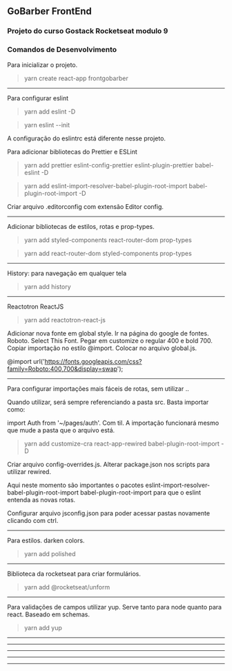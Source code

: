 ## GoBarber FrontEnd

### Projeto do curso Gostack Rocketseat modulo 9

### Comandos de Desenvolvimento

Para inicializar o projeto.
> yarn create react-app frontgobarber
___

Para configurar eslint
> yarn add eslint -D

> yarn eslint --init

A configuração do eslintrc está diferente nesse projeto.

Para adicionar bibliotecas do Prettier e ESLint
> yarn add prettier eslint-config-prettier eslint-plugin-prettier babel-eslint -D

> yarn add eslint-import-resolver-babel-plugin-root-import  babel-plugin-root-import -D

Criar arquivo .editorconfig com extensão  Editor config.
___

Adicionar bibliotecas de estilos, rotas e prop-types.
> yarn add styled-components react-router-dom prop-types

> yarn add react-router-dom styled-components prop-types
___

History: para navegação em qualquer tela
> yarn add history
___

Reactotron ReactJS
> yarn add reactotron-react-js

Adicionar nova fonte em global style. Ir na página do google de fontes. Roboto. Select This Font. Pegar em customize o regular 400 e bold 700. Copiar importação no estilo @import. Colocar no arquivo global.js.

@import url('https://fonts.googleapis.com/css?family=Roboto:400,700&display=swap');

___
Para configurar importações mais fáceis de rotas, sem utilizar ..

Quando utilizar, será sempre referenciando a pasta src. Basta importar como:

import Auth from '~/pages/auth'. Com til. A importação funcionará mesmo que mude a pasta que o arquivo está.

> yarn add customize-cra react-app-rewired babel-plugin-root-import -D

Criar arquivo config-overrides.js. Alterar package.json nos scripts para utilizar rewired.

Aqui neste momento são importantes o pacotes eslint-import-resolver-babel-plugin-root-import  babel-plugin-root-import para que o eslint entenda as novas rotas.

Configurar arquivo jsconfig.json para poder acessar pastas novamente clicando com ctrl.
___
Para estilos. darken colors.

> yarn add polished
___
Biblioteca da rocketseat para criar formulários.
> yarn add @rocketseat/unform

___
Para validações de campos utilizar yup. Serve tanto para node quanto para react. Baseado em schemas.

> yarn add yup
___
___
___
___
___
